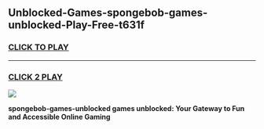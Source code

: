 
## Unblocked-Games-spongebob-games-unblocked-Play-Free-t631f
<h3>
<a href="https://premium76.site?title=spongebob-games-unblocked&ref=19M">CLICK TO PLAY</a></h3>
<hr>

<h3>
<a href="https://premium76.site?title=spongebob-games-unblocked&ref=19M">CLICK 2 PLAY</a>
  
</h3>

<a href="https://premium76.site?title=spongebob-games-unblocked&ref=19M"><img src="https://clearcache.store/games.png"></a>


**spongebob-games-unblocked games unblocked: Your Gateway to Fun and Accessible Online Gaming**
